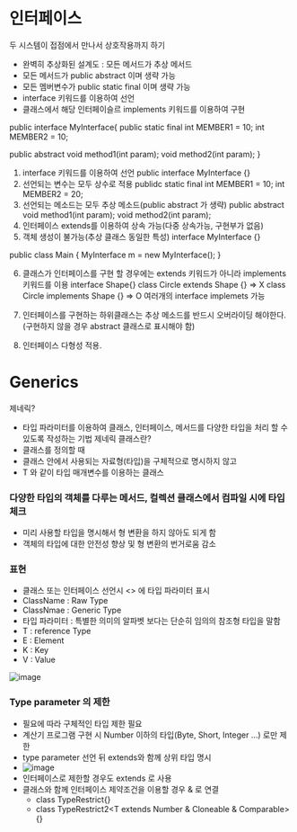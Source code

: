 # 인터페이스
두 시스템이 접점에서 만나서 상호작용까지 하기

- 완벽히 추상화된 설계도 : 모든 메서드가 추상 메서드
- 모든 메서드가 public abstract 이며 생략 가능
- 모든 멤버변수가 public static final 이며 생략 가능
- interface 키워드를 이용하여 선언
- 클래스에서 해당 인터페이슬르 implements 키워드를 이용하여 구현

public interface MyInterface{
  public static final int MEMBER1 = 10;
  int MEMBER2 = 10;

  public abstract void method1(int param);
  void method2(int param);
}


1. interface 키워드를 이용하여 선언
  public interface MyInterface {}
2. 선언되는 변수는 모두 상수로 적용
  publidc static final int MEMBER1 = 10;
  int MEMBER2 = 20;
3. 선언되는 메소드는 모두 추상 메소드(public abstract 가 생략)
  public abstract void method1(int param);
  void method2(int param);
4. 인터페이스 extends를 이용하여 상속 가능(다중 상속가능, 구현부가 없음)
5. 객체 생성이 불가능(추상 클래스 동일한 특성)
  interface MyInterface {}
  
  public class Main {
    MyInterface m = new MyInterface();
  }

6. 클래스가 인터페이스를 구현 할 경우에는 extends 키워드가 아니라 implements 키워드를 이용
   interface Shape{}
   class Circle extends Shape {}   => X
   class Circle implements Shape {}   => O
      여러개의 interface implemets 가능

7. 인터페이스를 구현하는 하위클래스는 추상 메소드를 반드시 오버라이딩 해야한다.
   (구현하지 않을 경우 abstract 클래스로 표시해야 함)

8. 인터페이스 다형성 적용.


# Generics
제네릭?
- 타입 파라미터를 이용하여 클래스, 인터페이스, 메서드를 다양한 타입을 처리 할 수 있도록 작성하는 기법
제네릭 클래스란?
- 클래스를 정의할 때
- 클래스 안에서 사용되는 자료형(타입)을 구체적으로 명시하지 않고
- T 와 같이 타입 매개변수를 이용하는 클래스

### 다양한 타입의 객체를 다루는 메서드, 컬렉션 클래스에서 컴파일 시에 타입 체크
- 미리 사용할 타입을 명시해서 형 변환을 하지 않아도 되게 함
- 객체의 타입에 대한 안전성 향상 및 형 변환의 번거로움 감소


### 표현
- 클래스 또는 인터페이스 선언시 <> 에 타입 파라미터 표시
- ClassName : Raw Type
- ClassNmae<T> : Generic Type
- 타입 파라미터 : 특별한 의미의 알파벳 보다는 단순히 임의의 참조형 타입을 말함
- T : reference Type
- E : Element
- K : Key
- V : Value


![image](https://user-images.githubusercontent.com/123134689/233011701-bbb68ad3-55a4-45a0-b26b-29e5cc30901f.png)

### Type parameter 의 제한
- 필요에 따라 구체적인 타입 제한 필요
- 계산기 프로그램 구현 시 Number 이하의 타입(Byte, Short, Integer ...) 로만 제한
- type parameter 선언 뒤 extends와 함께 상위 타입 명시
- ![image](https://user-images.githubusercontent.com/123134689/233012047-55460913-5dfa-4196-968a-8c74e6b0512d.png)
- 인터페이스로 제한할 경우도 extends 로 사용
- 클래스와 함께 인터페이스 제약조건을 이용할 경우 & 로 연결
  - class TypeRestrict<T extends Cloneable>{}
  - class TypeRestrict2<T extends Number & Cloneable & Comparable<String>>{}
